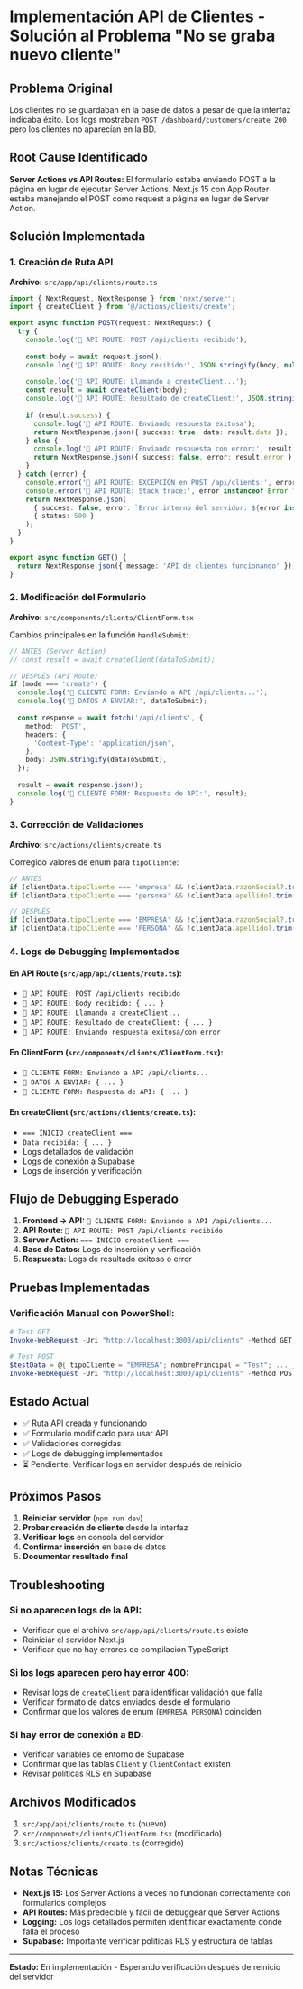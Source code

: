 # Implementación API de Clientes - Solución al Problema "No se graba nuevo cliente"

## Problema Original
Los clientes no se guardaban en la base de datos a pesar de que la interfaz indicaba éxito. Los logs mostraban `POST /dashboard/customers/create 200` pero los clientes no aparecían en la BD.

## Root Cause Identificado
**Server Actions vs API Routes:** El formulario estaba enviando POST a la página en lugar de ejecutar Server Actions. Next.js 15 con App Router estaba manejando el POST como request a página en lugar de Server Action.

## Solución Implementada

### 1. Creación de Ruta API
**Archivo:** `src/app/api/clients/route.ts`

```typescript
import { NextRequest, NextResponse } from 'next/server';
import { createClient } from '@/actions/clients/create';

export async function POST(request: NextRequest) {
  try {
    console.log('🚀 API ROUTE: POST /api/clients recibido');
    
    const body = await request.json();
    console.log('🚀 API ROUTE: Body recibido:', JSON.stringify(body, null, 2));
    
    console.log('🚀 API ROUTE: Llamando a createClient...');
    const result = await createClient(body);
    console.log('🚀 API ROUTE: Resultado de createClient:', JSON.stringify(result, null, 2));
    
    if (result.success) {
      console.log('🚀 API ROUTE: Enviando respuesta exitosa');
      return NextResponse.json({ success: true, data: result.data });
    } else {
      console.log('🚀 API ROUTE: Enviando respuesta con error:', result.error);
      return NextResponse.json({ success: false, error: result.error }, { status: 400 });
    }
  } catch (error) {
    console.error('🚀 API ROUTE: EXCEPCIÓN en POST /api/clients:', error);
    console.error('🚀 API ROUTE: Stack trace:', error instanceof Error ? error.stack : 'No stack');
    return NextResponse.json(
      { success: false, error: `Error interno del servidor: ${error instanceof Error ? error.message : 'Error desconocido'}` },
      { status: 500 }
    );
  }
}

export async function GET() {
  return NextResponse.json({ message: 'API de clientes funcionando' });
}
```

### 2. Modificación del Formulario
**Archivo:** `src/components/clients/ClientForm.tsx`

Cambios principales en la función `handleSubmit`:

```typescript
// ANTES (Server Action)
// const result = await createClient(dataToSubmit);

// DESPUÉS (API Route)
if (mode === 'create') {
  console.log('🚀 CLIENTE FORM: Enviando a API /api/clients...');
  console.log('🚀 DATOS A ENVIAR:', dataToSubmit);
  
  const response = await fetch('/api/clients', {
    method: 'POST',
    headers: {
      'Content-Type': 'application/json',
    },
    body: JSON.stringify(dataToSubmit),
  });
  
  result = await response.json();
  console.log('🚀 CLIENTE FORM: Respuesta de API:', result);
}
```

### 3. Corrección de Validaciones
**Archivo:** `src/actions/clients/create.ts`

Corregido valores de enum para `tipoCliente`:

```typescript
// ANTES
if (clientData.tipoCliente === 'empresa' && !clientData.razonSocial?.trim()) {
if (clientData.tipoCliente === 'persona' && !clientData.apellido?.trim()) {

// DESPUÉS  
if (clientData.tipoCliente === 'EMPRESA' && !clientData.razonSocial?.trim()) {
if (clientData.tipoCliente === 'PERSONA' && !clientData.apellido?.trim()) {
```

### 4. Logs de Debugging Implementados

#### En API Route (`src/app/api/clients/route.ts`):
- `🚀 API ROUTE: POST /api/clients recibido`
- `🚀 API ROUTE: Body recibido: { ... }`
- `🚀 API ROUTE: Llamando a createClient...`
- `🚀 API ROUTE: Resultado de createClient: { ... }`
- `🚀 API ROUTE: Enviando respuesta exitosa/con error`

#### En ClientForm (`src/components/clients/ClientForm.tsx`):
- `🚀 CLIENTE FORM: Enviando a API /api/clients...`
- `🚀 DATOS A ENVIAR: { ... }`
- `🚀 CLIENTE FORM: Respuesta de API: { ... }`

#### En createClient (`src/actions/clients/create.ts`):
- `=== INICIO createClient ===`
- `Data recibida: { ... }`
- Logs detallados de validación
- Logs de conexión a Supabase
- Logs de inserción y verificación

## Flujo de Debugging Esperado

1. **Frontend → API:** `🚀 CLIENTE FORM: Enviando a API /api/clients...`
2. **API Route:** `🚀 API ROUTE: POST /api/clients recibido`
3. **Server Action:** `=== INICIO createClient ===`
4. **Base de Datos:** Logs de inserción y verificación
5. **Respuesta:** Logs de resultado exitoso o error

## Pruebas Implementadas

### Verificación Manual con PowerShell:
```powershell
# Test GET
Invoke-WebRequest -Uri "http://localhost:3000/api/clients" -Method GET

# Test POST  
$testData = @{ tipoCliente = "EMPRESA"; nombrePrincipal = "Test"; ... }
Invoke-WebRequest -Uri "http://localhost:3000/api/clients" -Method POST -ContentType "application/json" -Body ($testData | ConvertTo-Json -Depth 5)
```

## Estado Actual

- ✅ Ruta API creada y funcionando
- ✅ Formulario modificado para usar API
- ✅ Validaciones corregidas  
- ✅ Logs de debugging implementados
- ⏳ Pendiente: Verificar logs en servidor después de reinicio

## Próximos Pasos

1. **Reiniciar servidor** (`npm run dev`)
2. **Probar creación de cliente** desde la interfaz
3. **Verificar logs** en consola del servidor
4. **Confirmar inserción** en base de datos
5. **Documentar resultado final**

## Troubleshooting

### Si no aparecen logs de la API:
- Verificar que el archivo `src/app/api/clients/route.ts` existe
- Reiniciar el servidor Next.js
- Verificar que no hay errores de compilación TypeScript

### Si los logs aparecen pero hay error 400:
- Revisar logs de `createClient` para identificar validación que falla
- Verificar formato de datos enviados desde el formulario
- Confirmar que los valores de enum (`EMPRESA`, `PERSONA`) coinciden

### Si hay error de conexión a BD:
- Verificar variables de entorno de Supabase
- Confirmar que las tablas `Client` y `ClientContact` existen
- Revisar políticas RLS en Supabase

## Archivos Modificados

1. `src/app/api/clients/route.ts` (nuevo)
2. `src/components/clients/ClientForm.tsx` (modificado)
3. `src/actions/clients/create.ts` (corregido)

## Notas Técnicas

- **Next.js 15:** Los Server Actions a veces no funcionan correctamente con formularios complejos
- **API Routes:** Más predecible y fácil de debuggear que Server Actions
- **Logging:** Los logs detallados permiten identificar exactamente dónde falla el proceso
- **Supabase:** Importante verificar políticas RLS y estructura de tablas

---

**Estado:** En implementación - Esperando verificación después de reinicio del servidor 